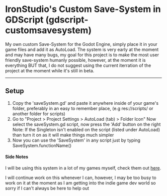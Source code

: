 # IronStudio's Custom Save-System in GDScript (gdscript-customsavesystem)
My own custom Save-System for the Godot Engine, simply place it in your game files and add it as AutoLoad.
The system is very early at the moment and may have many bugs, my goal for this project is to make the most user friendly save-system humanly possible, however, at the moment it is everything BUT that, I do not suggest using the current iterration of the project at the moment while it's still in beta.

***

## Setup
1. Copy the 'saveSystem.gd' and paste it anywhere inside of your game's folder, preferably in an easy to remember place, (e.g res://scripts/ or another folder for scripts)
2. Go to "Project > Project Settings > AutoLoad (tab) > Folder Icon" Now select the saveSystem.gd script, now press the 'Add' button on the right
Note: If the Singleton isn't enabled on the script (listed under AutoLoad) than turn it on as it will make things much simpler
3. Now you can use the 'SaveSystem' in any script just by typing SaveSystem.functionName()

#### Side Notes
I will be using this system in a lot of my games myself, check them out [here](https://ironstudios.itch.io/).

I will continue work on this whenever I can, however, I may be too busy to work on it at the moment as I am getting into the indie game dev world so sorry if I can't always be here to help out
